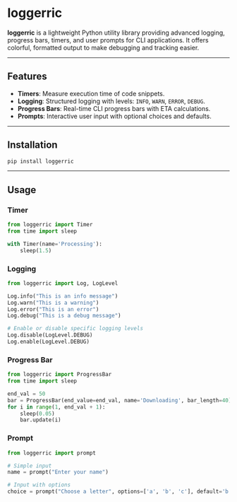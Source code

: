 # loggerric

**loggerric** is a lightweight Python utility library providing advanced logging, progress bars, timers, and user prompts for CLI applications. It offers colorful, formatted output to make debugging and tracking easier.

---

## Features

- **Timers**: Measure execution time of code snippets.
- **Logging**: Structured logging with levels: `INFO`, `WARN`, `ERROR`, `DEBUG`.
- **Progress Bars**: Real-time CLI progress bars with ETA calculations.
- **Prompts**: Interactive user input with optional choices and defaults.

---

## Installation

```bash
pip install loggerric
```

---

## Usage

### Timer

```python
from loggerric import Timer
from time import sleep

with Timer(name='Processing'):
    sleep(1.5)
```

### Logging

```python
from loggerric import Log, LogLevel

Log.info("This is an info message")
Log.warn("This is a warning")
Log.error("This is an error")
Log.debug("This is a debug message")

# Enable or disable specific logging levels
Log.disable(LogLevel.DEBUG)
Log.enable(LogLevel.DEBUG)
```

### Progress Bar

```python
from loggerric import ProgressBar
from time import sleep

end_val = 50
bar = ProgressBar(end_value=end_val, name='Downloading', bar_length=40)
for i in range(1, end_val + 1):
    sleep(0.05)
    bar.update(i)
```

### Prompt

```python
from loggerric import prompt

# Simple input
name = prompt("Enter your name")

# Input with options
choice = prompt("Choose a letter", options=['a', 'b', 'c'], default='b')
```